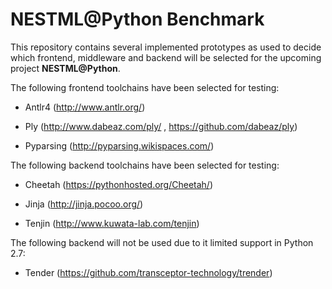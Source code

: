 # NESTML@Python Benchmark

This repository contains several implemented prototypes as used to decide which frontend, middleware and backend will be selected for the upcoming project **NESTML@Python**.


The following frontend toolchains have been selected for testing:


- Antlr4 (http://www.antlr.org/)

- Ply (http://www.dabeaz.com/ply/ , https://github.com/dabeaz/ply)

- Pyparsing (http://pyparsing.wikispaces.com/)

The following backend toolchains have been selected for testing:

- Cheetah (https://pythonhosted.org/Cheetah/)

- Jinja (http://jinja.pocoo.org/)

- Tenjin (http://www.kuwata-lab.com/tenjin)

The following backend will not be used due to it limited support in Python 2.7:

- Tender (https://github.com/transceptor-technology/trender)

